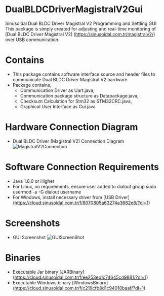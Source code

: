 # DualBLDCDriverMagistralV2Gui
Sinusoidal Dual BLDC Driver Magistral V2 Programming and Settling GUI
This package is simply created for adjusting and real-time monitoring of [Dual BLDC Driver Magistral V2] (https://sinusoidal.com.tr/magistralv2/) over USB communication.

# Contains
- This package contains software interface source and header files to communicate Dual BLDC Driver Magistral V2 hardware.
- Package contains,
    - Communication Driver as Uart.java, 
    - Communication package structure as Datapackage.java, 
    - Checksum Calculation for Stm32 as STM32CRC.java, 
    - Graphical User Interface as Gui.java

# Hardware Connection Diagram
- Dual BLDC Driver (Magistral V2)  Connection Diagram ![MagistralV2Connection](https://cloud.sinusoidal.com.tr/f/db977981733e418a8f1d/?dl=1)

# Software Connection Requirements
- Java 1.8.0 or Higher
- For Linux, no requirements, ensure user added to dialout group sudo usermod -a -G dialout username
- For Windows, install necessary driver from [USB Driver] (https://cloud.sinusoidal.com.tr/f/8070805a63274a3682e8/?dl=1) 

# Screenshots
- GUI Screenshot ![GUIScreenShot](https://cloud.sinusoidal.com.tr/f/c178b46ef8154e2ba752/?dl=1)

# Binaries
- Executable Jar binary [JARBinary] (https://cloud.sinusoidal.com.tr/f/ee253eb1c74645cd9881/?dl=1) 
- Executable Windows binary [WindowsBinary] (https://cloud.sinusoidal.com.tr/f/c219cfb8d1c94010baaf/?dl=1) 



